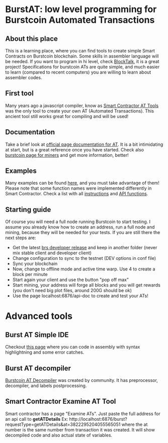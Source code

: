 # BurstAT: low level programming for Burstcoin Automated Transactions

## About this place
This is a learning place, where you can find tools to create simple Smart Contracts on Burstcoin blockchain. Some skills in assembler language will be needed. If you want to program in hi level, check [BlockTalk](https://github.com/burst-apps-team/blocktalk), it is a great project! Specifications for burstcoin ATs are quite simple, and much easier to learn (compared to recent computers) you are willing to learn about assembler codes.

## First tool
Many years ago a javascript compiler, know as [Smart Contractor AT Tools](./htmlcompiler/SmartContractor.html) was the only tool to create your own AT (Automated Transactions). This ancient tool still works great for compiling and will be used!

## Documentation
Take a brief look at [official page documentation for AT](http://ciyam.org/at/). It is a bit intimidating at start, but is a great reference once you have started. Check also [burstcoin page for miners](https://www.burst-coin.org/introduction/for-miners/) and get more information, better!

## Examples
Many examples can be found [here](./examples), and you must take advantage of them! Please note that some function names were implemented differently in Smart Contractor. Check a list with all [instructions](./docs/InstructionsTable.md) and [API functions](./docs/FunctionsTable.md).

## Starting guide
Of course you will need a full node running Burstcoin to start testing. I assume you already know how to create an address, run a full node and mining, because they will be needed for your tests. If you are still there the next steps are:
* Get the latest [brs developer release](https://github.com/burst-apps-team/burstcoin/releases) and keep in another folder (never mix stable client and developer client)
* Change configuration to sync to the testnet (DEV options in conf file)
* Sync your blockchain
* Now, change to offline mode and active time warp. Use 4 to create a block per minute
* Start again your client and use the button "pop off max"
* Start mining, your address will forge all blocks and you will get rewards (you don't need big plot files, around 200G should be ok)
* Use the page localhost:6876/api-doc to create and test your ATs!

# Advanced tools
## Burst AT Simple IDE
Checkout [this page](./SimpleIDE/index.html) where you can code in assembly with syntax highlightning and some error catches.

## Burst AT decompiler
[Burstcoin AT Decompiler](./decompiler/decompiler.html) was created by community. It has preprocessor, decompiler, and labels postprocessing.

## Smart Contractor Examine AT Tool
Smart contractor has a page "Examine ATs". Just paste the full address for an api call to **getATDetails** Ex: http://localhost:6876/burst?requestType=getATDetails&at=3822295204055565051 where the at number is the same number from transaction it was created. It will show decompiled code and also actual state of variables.

